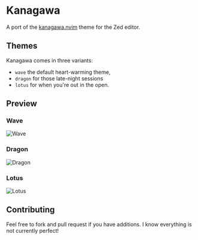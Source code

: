 # Kanagawa

A port of the [kanagawa.nvim](https://github.com/rebelot/kanagawa.nvim/tree/master) theme for the Zed editor.

## Themes

Kanagawa comes in three variants:

- `wave` the default heart-warming theme,
- `dragon` for those late-night sessions
- `lotus` for when you're out in the open.

## Preview

### Wave

![Wave](https://github.com/user-attachments/assets/8225ab9c-75e9-4615-bc3a-388f9f84093b)

### Dragon

![Dragon](https://github.com/user-attachments/assets/5b46b87e-1cee-4bbe-9dfd-a47b401bd064)

### Lotus

![Lotus](https://github.com/user-attachments/assets/383f3e33-eed3-4542-9fd6-b723fc5f6aee)

## Contributing

Feel free to fork and pull request if you have additions. I know everything is not currently perfect!
